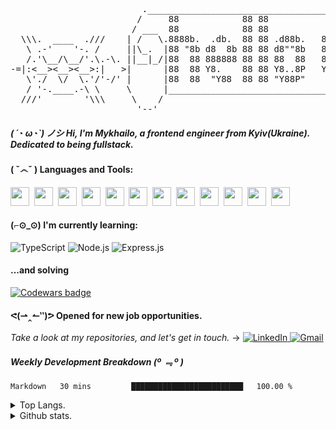 <pre>
                         ._______________________________________________________________________.
                        /     88            88 88                                   88     88     \     \\\.  ____  .///
                       / ___  88            88 88                                   88     88  ___ \     \ .-'    '-. / 
  \\\.  ____  .///    | /   \.8888b.  .db.  88 88 .d88b.   88  88  88 .d88b. 88d888 88  .d888 /   \ | ./-./.'\__/\__/'.\ 
   \ .-'    '-. /     ||\_.  |88 "8b d8  8b 88 88 d8""8b   88  88  88 d8""8b 8P"    88 d8" 88|  ._/||<   |:<__><__><__>:|=-
   /.'\__/\__/'.\.-\. ||__|_/|88  88 888888 88 88 88  88   88  88  88 88  88 88     88 88  88|\_|__|| '\-'\'./  \/  \.'/
-=|:<__><__><__>:|   >|      |88  88 Y8.    88 88 Y8..8P   Y8b 88 d8P Y8..8P 88     88 Y8b 88|      |     / '-.____.-' \
   \'./  \/  \.'/'-/' |      |88  88  "Y88  88 88 "Y88P"    "Y8888P"  "Y88P" 88     88  "Y888|      |    ///'        '\\\
   / '-.____.-\ \     \      |_______________________________________________________________|      /
  ///'        '\\\     \    /                                                                 \    / 
                        '--'                                                                   '--'      
</pre>

##### ( ´◔ ω◔`) ノシ Hi, I'm Mykhailo, a frontend engineer from Kyiv(Ukraine). Dedicated to being fullstack.

#### ( ˇ෴ˇ ) Languages and Tools:
<span><img src="https://cdn.jsdelivr.net/gh/devicons/devicon@latest/icons/html5/html5-plain.svg" width="30px"></span>&nbsp;
<span><img src="https://cdn.jsdelivr.net/gh/devicons/devicon@latest/icons/css3/css3-plain.svg" width="30px"></span>&nbsp;
<span><img src="https://cdn.jsdelivr.net/gh/devicons/devicon@latest/icons/sass/sass-original.svg" width="30px"></span>&nbsp;
<span><img src="https://cdn.jsdelivr.net/gh/devicons/devicon@latest/icons/javascript/javascript-original.svg" width="30px"></span>&nbsp;
<span><img src="https://cdn.jsdelivr.net/gh/devicons/devicon@latest/icons/git/git-original.svg" width="30px"></span>&nbsp;
<span><img src="https://cdn.jsdelivr.net/gh/devicons/devicon@latest/icons/react/react-original.svg" width="30px"></span>&nbsp;
<span><img src="https://cdn.jsdelivr.net/gh/devicons/devicon@latest/icons/redux/redux-original.svg" width="30px"></span>&nbsp;
<span><img src="https://cdn.jsdelivr.net/gh/devicons/devicon@latest/icons/handlebars/handlebars-original.svg" width="30px"></span>&nbsp;
<span><img src="https://cdn.jsdelivr.net/gh/devicons/devicon@latest/icons/materialui/materialui-original.svg" width="30px"></span>&nbsp;
<span><img src="https://cdn.jsdelivr.net/gh/devicons/devicon@latest/icons/npm/npm-original-wordmark.svg" width="30px"></span>&nbsp;
<span><img src="https://cdn.jsdelivr.net/gh/devicons/devicon@latest/icons/ubuntu/ubuntu-plain.svg" width="30px"></span>&nbsp;
<span><img src="https://cdn.jsdelivr.net/gh/devicons/devicon@latest/icons/vscode/vscode-original.svg" width="30px"></span>&nbsp;

#### (⌐⊙_⊙) I'm currently learning:
![TypeScript](https://img.shields.io/badge/TypeScript-007ACC?style=for-the-badge&logo=typescript&logoColor=white)
![Node.js](https://img.shields.io/badge/Node.js-339933?style=for-the-badge&logo=nodedotjs&logoColor=white)
![Express.js](https://img.shields.io/badge/Express.js-000000?style=for-the-badge&logo=express&logoColor=white)
#### ...and solving  
  <a target="_blank" href="https://www.codewars.com/users/identityapproved">
      <img alt="Codewars badge" src="https://www.codewars.com/users/identityapproved/badges/large">
  </a>

#### ᕙ(⇀‸↼‶)ᕗ Opened for new job opportunities.
<i>Take a look at my repositories, and let's get in touch.</i> → 
<a target="_blank" href="https://www.linkedin.com/in/identityapproved">
  <img alt="LinkedIn" src="https://img.shields.io/badge/LinkedIn-0077B5?style=for-the-badge&logo=linkedin&logoColor=white"/>
</a>
<a target="_blank" href="mailto:identityapproved@gmail.com">
  <img alt="Gmail" src="https://img.shields.io/badge/Gmail-D14836?style=for-the-badge&logo=gmail&logoColor=white"/>
</a>

##### Weekly Development Breakdown (º ﹃ º ) 
<!--START_SECTION:waka-->
```text
Markdown   30 mins         █████████████████████████   100.00 % 
```
<!--END_SECTION:waka-->

<details>
<summary>Top Langs.</summary>
<p align="center">
<img src="https://github-readme-stats.vercel.app/api/top-langs/?username=identityapproved&show_icons=true&theme=github_dark" alt="top-langs" />
</p>
</details>
<details>
<summary>Github stats.</summary>
<p align="center">
<img width="49%" src="https://github-readme-streak-stats.herokuapp.com/?user=identityapproved&theme=tokyonight_duo" />
<img width="49%" src="https://github-readme-stats.vercel.app/api?username=identityapproved&show_icons=true&theme=tokyonight" alt="github-stats" />
</p>
</details>
